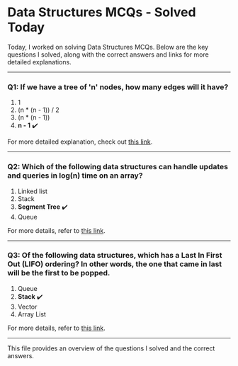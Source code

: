# Data Structures MCQs - Solved Today

Today, I worked on solving Data Structures MCQs. Below are the key questions I solved, along with the correct answers and links for more detailed explanations.

---

### **Q1: If we have a tree of 'n' nodes, how many edges will it have?**

1. 1  
2. (n * (n - 1)) / 2  
3. (n * (n - 1))  
4. **n - 1** ✔️

For more detailed explanation, check out [this link](https://www.geeksforgeeks.org/g-fact-18/).

---

### **Q2: Which of the following data structures can handle updates and queries in log(n) time on an array?**

1. Linked list  
2. Stack  
3. **Segment Tree** ✔️  
4. Queue  

For more details, refer to [this link](https://www.geeksforgeeks.org/segment-tree/).

---

### **Q3: Of the following data structures, which has a Last In First Out (LIFO) ordering? In other words, the one that came in last will be the first to be popped.**

1. Queue  
2. **Stack** ✔️  
3. Vector  
4. Array List  

For more details, refer to [this link](https://www.geeksforgeeks.org/stack-data-structure/).

---

This file provides an overview of the questions I solved and the correct answers.
